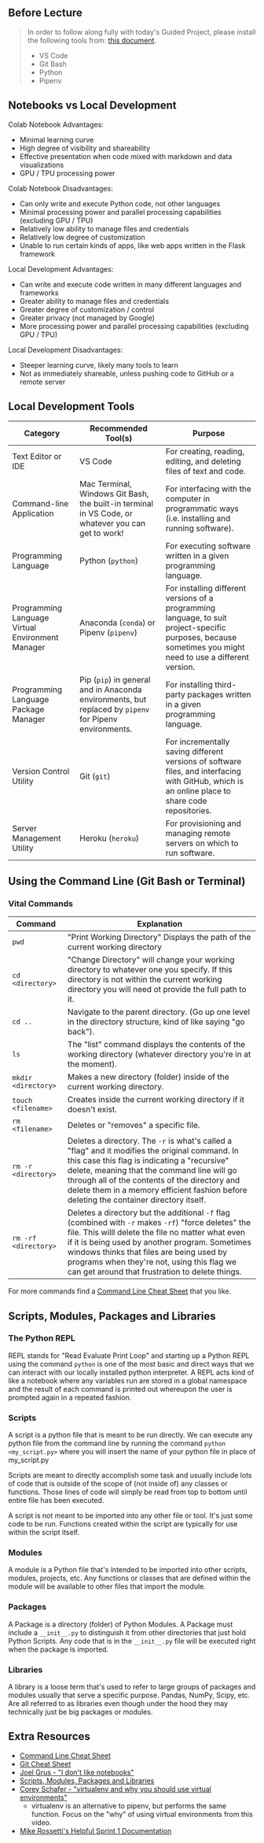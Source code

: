 ## **Before Lecture**

>In order to follow along fully with today's Guided Project, please install the following tools from: [this document](https://github.com/BloomInstituteOfTechnology/DS-Unit-3-Setup).
>
>- VS Code
>- Git Bash
>- Python
>- Pipenv

## Notebooks vs Local Development

Colab Notebook Advantages:
  + Minimal learning curve
  + High degree of visibility and shareability
  + Effective presentation when code mixed with markdown and data visualizations
  + GPU / TPU processing power

Colab Notebook Disadvantages:
  + Can only write and execute Python code, not other languages
  + Minimal processing power and parallel processing capabilities (excluding GPU / TPU)
  + Relatively low ability to manage files and credentials
  + Relatively low degree of customization
  + Unable to run certain kinds of apps, like web apps written in the Flask framework

Local Development Advantages:
  + Can write and execute code written in many different languages and frameworks
  + Greater ability to manage files and credentials
  + Greater degree of customization / control
  + Greater privacy (not managed by Google)
  + More processing power and parallel processing capabilities (excluding GPU / TPU)

Local Development Disadvantages:
  + Steeper learning curve, likely many tools to learn
  + Not as immediately shareable, unless pushing code to GitHub or a remote server

## Local Development Tools

Category | Recommended Tool(s) | Purpose
--- | --- | ---
Text Editor or IDE | VS Code | For creating, reading, editing, and deleting files of text and code.
Command-line Application | Mac Terminal, Windows Git Bash, the built-in terminal in VS Code, or whatever you can get to work! | For interfacing with the computer in programmatic ways (i.e. installing and running software).
Programming Language | Python (`python`) | For executing software written in a given programming language.
Programming Language Virtual Environment Manager | Anaconda (`conda`) or Pipenv (`pipenv`) | For installing different versions of a programming language, to suit project-specific purposes, because sometimes you might need to use a different version.
Programming Language Package Manager | Pip (`pip`) in general and in Anaconda environments, but replaced by `pipenv` for Pipenv environments. | For installing third-party packages written in a given programming language.
Version Control Utility | Git (`git`) | For incrementally saving different versions of software files, and interfacing with GitHub, which is an online place to share code repositories.
Server Management Utility | Heroku (`heroku`) | For provisioning and managing remote servers on which to run software.

## Using the Command Line (Git Bash or Terminal)

### Vital Commands
Command | Explanation
--- | --- 
`pwd` | "Print Working Directory" Displays the path of the current working directory
`cd <directory>` | "Change Directory" will change your working directory to whatever one you specify. If this directory is not within the current working directory you will need ot provide the full path to it. 
`cd ..` | Navigate to the parent directory. (Go up one level in the directory structure, kind of like saying "go back").
`ls` | The "list" command displays the contents of the working directory (whatever directory you're in at the moment).
`mkdir <directory>` | Makes a new directory (folder) inside of the current working directory.
`touch <filename>` | Creates inside the current working directory if it doesn't exist. 
`rm <filename>` | Deletes or "removes" a specific file. 
`rm -r <directory>` | Deletes a directory. The `-r` is what's called a "flag" and it modifies the original command. In this case this flag is indicating a "recursive" delete, meaning that the command line will go through all of the contents of the directory and delete them in a memory efficient fashion before deleting the container directory itself. 
`rm -rf <directory>` | Deletes a directory but the additional `-f` flag (combined with `-r` makes `-rf`) "force deletes" the file. This willl delete the file no matter what even if it is being used by another program. Sometimes windows thinks that files are being used by programs when they're not, using this flag we can get around that frustration to delete things.

For more commands find a [Command Line Cheat Sheet](https://www.git-tower.com/blog/command-line-cheat-sheet/) that you like. 

## Scripts, Modules, Packages and Libraries

### The Python REPL

REPL stands for "Read Evaluate Print Loop" and starting up a Python REPL using the command `python` is one of the most basic and direct ways that we can interact with our locally installed python interpreter. A REPL acts kind of like a notebook where any variables run are stored in a global namespace and the result of each command is printed out whereupon the user is prompted again in a repeated fashion. 

### Scripts

A script is a python file that is meant to be run directly. We can execute any python file from the command line by running the command  `python <my_script.py>` where you will insert the name of your python file in place of my_script.py

Scripts are meant to directly accomplish some task and usually include lots of code that is outside of the scope of (not inside of) any classes or functions. Those lines of code will simply be read from top to bottom until entire file has been executed. 

A script is not meant to be imported into any other file or tool. It's just some code to be run. Functions created within the script are typically for use within the script itself.

### Modules

A module is a Python file that's intended to be imported into other scripts, modules, projects, etc. Any functions or classes that are defined within the module will be available to other files that import the module. 

### Packages

A Package is a directory (folder) of Python Modules. A Package must include a `__init__.py`
to distinguish it from other directories that just hold Python Scripts. Any code that is in the `__init__.py` file will be executed right when the package is imported. 


### Libraries

A library is a loose term that's used to refer to large groups of packages and modules usually that serve a specific purpose. Pandas, NumPy, Scipy, etc. Are all referred to as libraries even though under the hood they may technically just be big packages or modules.

## Extra Resources

- [Command Line Cheat Sheet](https://www.git-tower.com/blog/command-line-cheat-sheet/)
- [Git Cheat Sheet](https://education.github.com/git-cheat-sheet-education.pdf)
- [Joel Grus - "I don't like notebooks"](https://www.youtube.com/watch?v=7jiPeIFXb6U)
- [Scripts, Modules, Packages and Libraries](https://realpython.com/lessons/scripts-modules-packages-and-libraries/)
- [Corey Schafer - "virtualenv and why you should use virtual environments"](https://www.youtube.com/watch?v=N5vscPTWKOk)
    - virtualenv is an alternative to pipenv, but performs the same function. Focus on the "why" of using virtual environments from this video. 
- [Mike Rossetti's Helpful Sprint 1 Documentation](https://github.com/s2t2/lambda-ds-3-1)
